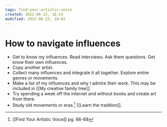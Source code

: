 ```yaml
---
tags: find-your-artistic-voice 
created: 2022-06-22, 18:14
modified: 2022-06-23, 18:02
---
```


# How to navigate influences
- Get to know my influences. Read interviews. Ask them questions. Get know their own influences. 
- Copy another artist. 
- Collect many influences and integrate it all together. Explore entire genres or movements.
- Make a list of my influences and why I admire their work. This may be included in [[My creative family tree]].
- Try spending a week off the internet and without books and create art from there.
- Study old movements or eras.[^1] [[Learn the tradition]].

[^1]: [[Find Your Artistic Voice]] pg. 66-68